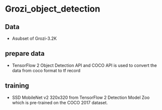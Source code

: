 # Grozi_object_detection

## Data 

- Asubset of Grozi-3.2K
## prepare data 
- TensorFlow 2 Object Detection API and COCO API is used to convert the data from coco format to tf record
## training
- SSD MobileNet v2 320x320 from TensorFlow 2 Detection Model Zoo which is pre-trained on the COCO 2017 dataset.
